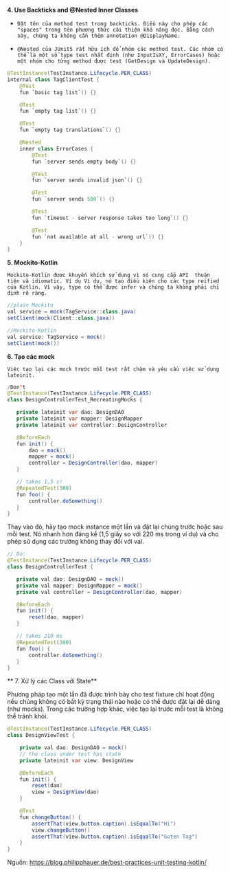 **4. Use Backticks and @Nested Inner Classes**

*     Đặt tên của method test trong backticks. Điều này cho phép các "spaces" trong tên phương thức cải thiện khả năng đọc. Bằng cách này, chúng ta không cần thêm annotation @DisplayName.
*     @Nested của JUnit5 rất hữu ích để nhóm các method test. Các nhóm có thể là một số type test nhất định (như InputIsXY, ErrorCases) hoặc một nhóm cho từng method được test (GetDesign và UpdateDesign).

```java
@TestInstance(TestInstance.Lifecycle.PER_CLASS)
internal class TagClientTest {
    @Test
    fun `basic tag list`() {}

    @Test
    fun `empty tag list`() {}

    @Test
    fun `empty tag translations`() {}

    @Nested
    inner class ErrorCases {
        @Test
        fun `server sends empty body`() {}

        @Test
        fun `server sends invalid json`() {}

        @Test
        fun `server sends 500`() {}

        @Test
        fun `timeout - server response takes too long`() {}

        @Test
        fun `not available at all - wrong url`() {}
    }
}
```

**5. Mockito-Kotlin**

    Mockito-Kotlin được khuyến khích sử dụng vì nó cung cấp API  thuận tiện và idiomatic. Ví dụ Ví dụ, nó tạo điều kiện cho các type reified của Kotlin. Vì vậy, type có thể được infer và chúng ta không phải chỉ định rõ ràng.

```java
//plain Mockito
val service = mock(TagService::class.java)
setClient(mock(Client::class.java))

//Mockito-Kotlin
val service: TagService = mock()
setClient(mock())
```

**6. Tạo các mock**

    Việc tạo lại các mock trước mỗi test rất chậm và yêu cầu việc sử dụng lateinit.
    
 ```java
 /Don't
@TestInstance(TestInstance.Lifecycle.PER_CLASS)
class DesignControllerTest_RecreatingMocks {

    private lateinit var dao: DesignDAO
    private lateinit var mapper: DesignMapper
    private lateinit var controller: DesignController

    @BeforeEach
    fun init() {
        dao = mock()
        mapper = mock()
        controller = DesignController(dao, mapper)
    }

    // takes 1,5 s!
    @RepeatedTest(300)
    fun foo() {
        controller.doSomething()
    }
}
 ```
 
 Thay vào đó, hãy tạo mock instance một lần và đặt lại chúng trước hoặc sau mỗi test. Nó nhanh hơn đáng kể (1,5 giây so với 220 ms trong ví dụ) và cho phép sử dụng các trường không thay đổi với val.
 
 ```java
 // Do:
@TestInstance(TestInstance.Lifecycle.PER_CLASS)
class DesignControllerTest {

    private val dao: DesignDAO = mock()
    private val mapper: DesignMapper = mock()
    private val controller = DesignController(dao, mapper)

    @BeforeEach
    fun init() {
        reset(dao, mapper)
    }

    // takes 210 ms
    @RepeatedTest(300)
    fun foo() {
        controller.doSomething()
    }
}
 ```
 
** 7. Xử lý các Class với State**

Phương pháp tạo một lần đã được trình bày cho test fixture chỉ hoạt động nếu chúng không có bất kỳ trạng thái nào hoặc có thể được đặt lại dễ dàng (như mocks). Trong các trường hợp khác, việc tạo lại trước mỗi test là không thể tránh khỏi.

```java
@TestInstance(TestInstance.Lifecycle.PER_CLASS)
class DesignViewTest {

    private val dao: DesignDAO = mock()
    // the class under test has state
    private lateinit var view: DesignView

    @BeforeEach
    fun init() {
        reset(dao)
        view = DesignView(dao)
    }

    @Test
    fun changeButton() {
        assertThat(view.button.caption).isEqualTo("Hi")
        view.changeButton()
        assertThat(view.button.caption).isEqualTo("Guten Tag")
    }
}
```

Nguồn: https://blog.philipphauer.de/best-practices-unit-testing-kotlin/